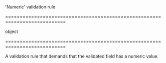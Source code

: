 <!--**
/*-------------------------------------------
    Auto-generated file. Do not modify.
-------------------------------------------

**-->
<!--d-->'Numeric' validation rule<!--/d-->
===========================================================================
<!--type-->object<!--/type-->
===========================================================================

<!--shortDescription-->
A validation rule that demands that the validated field has a numeric value.
<!--/shortDescription-->

<!--fullDescription-->

<!--/fullDescription-->